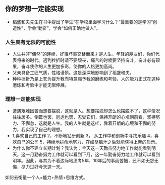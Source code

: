 ## 你的梦想一定能实现

- 稻盛和夫先生在书中提出了学生“在学校里面学习什么？”最重要的是学习“创造性”，学会“勤奋”，学会“如何正确地做人”。

### 人生具有无限的可能性
- 人生并非“偶然”的连续，好事坏事交替而来才是人生。年轻的朋友们，你们代表将来的时代。遇到挫折时请不要颓丧，痛苦的时候要坚持奋斗，奋斗必有硕果，奋斗使你的人生更加多彩，使你的人格更加高尚。
- 父亲具备工匠气质，性格谨慎。这是深深地影响到了稻盛和夫。
- 种种挫折乃是上苍为提升我而特意赐予我的磨练和考验，人的能力正式在这种磨炼和考验中才能无限伸展。

### 理想一定能实现

- 遭遇艰难困苦而想要摆脱，这就是人。想要摆脱却怎么也摆脱不了，这种情况往往居多。倒霉也罢，厄运也罢，忍受它们，保持开朗的心境朝前看，坚持努力、不懈怠，这就是人生。我的人生就是这样，靠着开朗的心境和不懈的努力，我实现了自己的理想。
- 1,喜欢自己的工作 2，不断地钻研创新 3， 从工作中和创新中寻找乐趣 4，喜欢自己的公司 5，持续地拼命地努力，在绞尽脑汁之后就能获得上帝的启示。
- 为什么你不建立长期计划？我认为：今天这一天勤奋努力地工作就能看到明天，这一月勤奋努力工作就可以看到下月，这一年勤奋努力地工作就可以看到明年。因此，与其为不着边际地思考5年，10年后的事而苦恼，还不如无怨无悔，尽力过好今天这一天。

如何去衡量一个人=能力+热情+思维方式。
